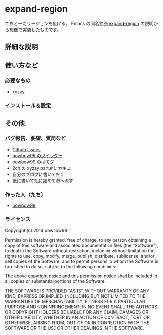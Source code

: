 expand-region
=============
てきとーにリージョンを広げる。
Emacs の同名拡張 [expand-region](https://github.com/magnars/expand-region.el) の説明から想像で実装したものです。

詳細な説明
----------



使い方など
----------

### 必要なもの
* xyzzy

### インストール＆設定


その他
------

### バグ報告、要望、質問など
* [Github Issues](https://github.com/bowbow99/xyzzy.auto-complete/issues)
* [bowbow99 のツイッター](https://twitter.com/bowbow99)
* [bowbow99 のはてダ](http://d.hatena.ne.jp/bowbow99)
* 2ch の xyzzy part.# にカキコ
* 自分のブログに書いておく
* 紙に書いて瓶に詰めて海へ流す

### 作った人（たち）

* [bowbow99](https://github.com/bowbow99)

### ライセンス

Copyright (c) 2014 bowbow99

Permission is hereby granted, free of charge, to any person obtaining a copy
of this software and associated documentation files (the "Software"), to deal
in the Software without restriction, including without limitation the rights
to use, copy, modify, merge, publish, distribute, sublicense, and/or sell
copies of the Software, and to permit persons to whom the Software is
furnished to do so, subject to the following conditions:

The above copyright notice and this permission notice shall be included in
all copies or substantial portions of the Software.

THE SOFTWARE IS PROVIDED "AS IS", WITHOUT WARRANTY OF ANY KIND, EXPRESS OR
IMPLIED, INCLUDING BUT NOT LIMITED TO THE WARRANTIES OF MERCHANTABILITY,
FITNESS FOR A PARTICULAR PURPOSE AND NONINFRINGEMENT. IN NO EVENT SHALL THE
AUTHORS OR COPYRIGHT HOLDERS BE LIABLE FOR ANY CLAIM, DAMAGES OR OTHER
LIABILITY, WHETHER IN AN ACTION OF CONTRACT, TORT OR OTHERWISE, ARISING FROM,
OUT OF OR IN CONNECTION WITH THE SOFTWARE OR THE USE OR OTHER DEALINGS IN
THE SOFTWARE.
